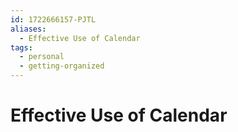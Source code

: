 ```yaml
---
id: 1722666157-PJTL
aliases:
  - Effective Use of Calendar
tags:
  - personal
  - getting-organized
---
```


# Effective Use of Calendar


